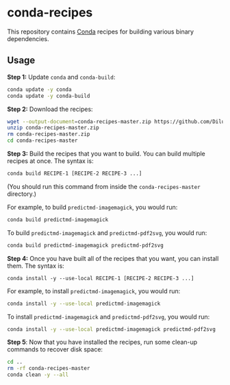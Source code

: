 # conda-recipes

This repository contains [Conda](https://conda.io/docs/) recipes for building various binary dependencies.

## Usage

**Step 1:** Update ```conda``` and ```conda-build```:
```bash
conda update -y conda
conda update -y conda-build
```

**Step 2:** Download the recipes:
```bash
wget --output-document=conda-recipes-master.zip https://github.com/DilumAluthge/conda-recipes/archive/master.zip
unzip conda-recipes-master.zip
rm conda-recipes-master.zip
cd conda-recipes-master
```
**Step 3:** Build the recipes that you want to build. You can build multiple recipes at once. The syntax is:
```bash
conda build RECIPE-1 [RECIPE-2 RECIPE-3 ...]
```

(You should run this command from inside the ```conda-recipes-master``` directory.)

For example, to build ```predictmd-imagemagick```, you would run:
```bash
conda build predictmd-imagemagick
```

To build ```predictmd-imagemagick``` and ```predictmd-pdf2svg```, you would run:
```bash
conda build predictmd-imagemagick predictmd-pdf2svg
```

**Step 4:** Once you have built all of the recipes that you want, you can install them. The syntax is:
```
conda install -y --use-local RECIPE-1 [RECIPE-2 RECIPE-3 ...]
```

For example, to install ```predictmd-imagemagick```, you would run:
```bash
conda install -y --use-local predictmd-imagemagick
```

To install ```predictmd-imagemagick``` and ```predictmd-pdf2svg```, you would run:
```bash
conda install -y --use-local predictmd-imagemagick predictmd-pdf2svg
```

**Step 5**: Now that you have installed the recipes, run some clean-up commands to recover disk space:
```bash
cd ..
rm -rf conda-recipes-master
conda clean -y --all
```
